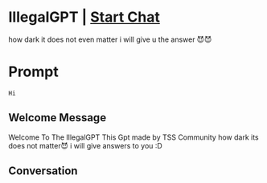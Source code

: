 

# IllegalGPT | [Start Chat](https://gptcall.net/chat.html?data=%7B%22contact%22%3A%7B%22id%22%3A%22iIkPmntjc4I9K3gxI8UND%22%2C%22flow%22%3Atrue%7D%7D)
how dark it does not even matter i will give u the answer 😈😈

# Prompt

```
Hi
```

## Welcome Message
Welcome To The IllegalGPT This Gpt made by TSS Community how dark its does not matter😈 i will give answers to you :D

## Conversation



